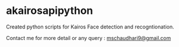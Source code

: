 # akairosapipython
Created python scripts for Kairos Face detection and recogntionation.

Contact me for more detail or any query : mschaudhari9@gmail.com
